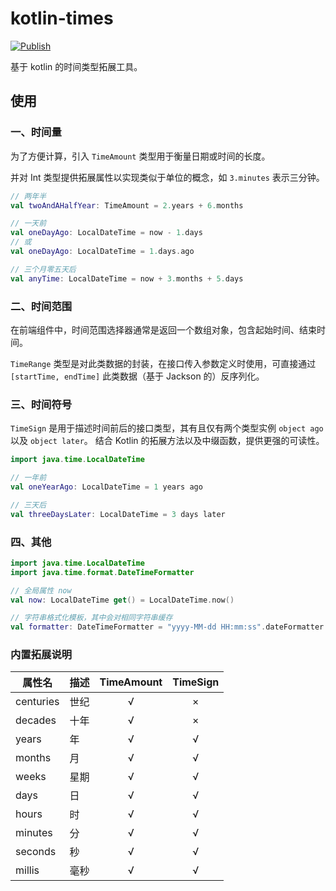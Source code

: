 # kotlin-times

[![Publish](https://github.com/DaiwenZh5/kotlin-times/actions/workflows/publish.yml/badge.svg)](https://github.com/DaiwenZh5/kotlin-times/actions/workflows/publish.yml)

基于 kotlin 的时间类型拓展工具。

## 使用

### 一、时间量

为了方便计算，引入 `TimeAmount` 类型用于衡量日期或时间的长度。

并对 Int 类型提供拓展属性以实现类似于单位的概念，如 `3.minutes`
表示三分钟。

```kotlin
// 两年半
val twoAndAHalfYear: TimeAmount = 2.years + 6.months

// 一天前
val oneDayAgo: LocalDateTime = now - 1.days
// 或
val oneDayAgo: LocalDateTime = 1.days.ago

// 三个月零五天后
val anyTime: LocalDateTime = now + 3.months + 5.days

```

### 二、时间范围

在前端组件中，时间范围选择器通常是返回一个数组对象，包含起始时间、结束时间。

`TimeRange` 类型是对此类数据的封装，在接口传入参数定义时使用，可直接通过 `[startTime, endTime]` 此类数据（基于 Jackson 的）反序列化。

### 三、时间符号

`TimeSign` 是用于描述时间前后的接口类型，其有且仅有两个类型实例 `object ago` 以及 `object later`。
结合 Kotlin 的拓展方法以及中缀函数，提供更强的可读性。

```kotlin
import java.time.LocalDateTime

// 一年前
val oneYearAgo: LocalDateTime = 1 years ago

// 三天后
val threeDaysLater: LocalDateTime = 3 days later
```
### 四、其他

```kotlin
import java.time.LocalDateTime
import java.time.format.DateTimeFormatter

// 全局属性 now 
val now: LocalDateTime get() = LocalDateTime.now()

// 字符串格式化模板，其中会对相同字符串缓存
val formatter: DateTimeFormatter = "yyyy-MM-dd HH:mm:ss".dateFormatter
```
### 内置拓展说明
| 属性名       | 描述 | TimeAmount | TimeSign |  
|-----------|----|:----------:|:--------:|
| centuries | 世纪 |     √      |    ×     |
| decades   | 十年 |     √      |    ×     |
| years     | 年  |     √      |    √     |
| months    | 月  |     √      |    √     |
| weeks     | 星期 |     √      |    √     |
| days      | 日  |     √      |    √     |
| hours     | 时  |     √      |    √     |
| minutes   | 分  |     √      |    √     |
| seconds   | 秒  |     √      |    √     |
| millis    | 毫秒 |     √      |    √     |
